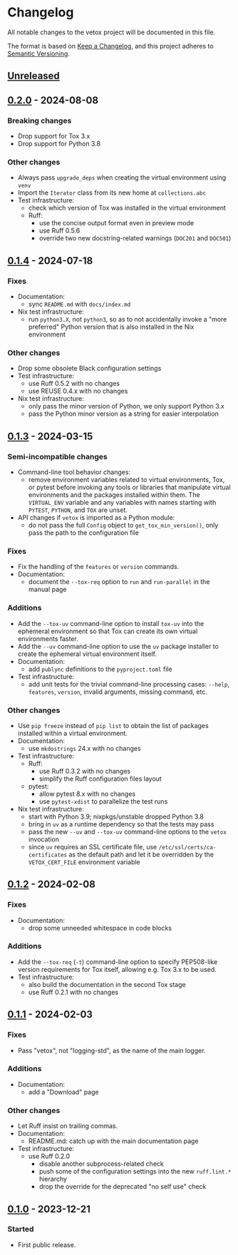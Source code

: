 <!--
SPDX-FileCopyrightText: Peter Pentchev <roam@ringlet.net>
SPDX-License-Identifier: BSD-2-Clause
-->

# Changelog

All notable changes to the vetox project will be documented in this file.

The format is based on [Keep a Changelog](https://keepachangelog.com/en/1.1.0/),
and this project adheres to [Semantic Versioning](https://semver.org/spec/v2.0.0.html).

## [Unreleased]

## [0.2.0] - 2024-08-08

### Breaking changes

- Drop support for Tox 3.x
- Drop support for Python 3.8

### Other changes

- Always pass `upgrade_deps` when creating the virtual environment using `venv`
- Import the `Iterator` class from its new home at `collections.abc`
- Test infrastructure:
    - check which version of Tox was installed in the virtual environment
    - Ruff:
        - use the concise output format even in preview mode
        - use Ruff 0.5.6
        - override two new docstring-related warnings (`DOC201` and `DOC501`)

## [0.1.4] - 2024-07-18

### Fixes

- Documentation:
    - sync `README.md` with `docs/index.md`
- Nix test infrastructure:
    - run `python3.X`, not `python3`, so as to not accidentally invoke
      a "more preferred" Python version that is also installed in
      the Nix environment

### Other changes

- Drop some obsolete Black configuration settings
- Test infrastructure:
    - use Ruff 0.5.2 with no changes
    - use REUSE 0.4.x with no changes
- Nix test infrastructure:
    - only pass the minor version of Python, we only support Python 3.x
    - pass the Python minor version as a string for easier interpolation

## [0.1.3] - 2024-03-15

### Semi-incompatible changes

- Command-line tool behavior changes:
    - remove environment variables related to virtual environments, Tox, or
      pytest before invoking any tools or libraries that manipulate
      virtual environments and the packages installed within them.
      The `VIRTUAL_ENV` variable and any variables with names starting
      with `PYTEST`, `PYTHON`, and `TOX` are unset.
- API changes if `vetox` is imported as a Python module:
    - do not pass the full `Config` object to `get_tox_min_version()`, only pass
      the path to the configuration file

### Fixes

- Fix the handling of the `features` or `version` commands.
- Documentation:
    - document the `--tox-req` option to `run` and `run-parallel` in the manual page

### Additions

- Add the `--tox-uv` command-line option to install `tox-uv` into the ephemeral
  environment so that Tox can create its own virtual environments faster.
- Add the `--uv` command-line option to use the `uv` package installer to
  create the ephemeral virtual environment itself.
- Documentation:
    - add `publync` definitions to the `pyproject.toml` file
- Test infrastructure:
    - add unit tests for the trivial command-line processing cases: `--help`,
      `features`, `version`, invalid arguments, missing command, etc.

### Other changes

- Use `pip freeze` instead of `pip list` to obtain the list of packages installed
  within a virtual environment.
- Documentation:
    - use `mkdostrings` 24.x with no changes
- Test infrastructure:
    - Ruff:
        - use Ruff 0.3.2 with no changes
        - simplify the Ruff configuration files layout
    - pytest:
        - allow pytest 8.x with no changes
        - use `pytest-xdist` to parallelize the test runs
- Nix test infrastructure:
    - start with Python 3.9; nixpkgs/unstable dropped Python 3.8
    - bring in `uv` as a runtime dependency so that the tests may pass
    - pass the new `--uv` and `--tox-uv` command-line options to
      the `vetox` invocation
    - since `uv` requires an SSL certificate file,
      use `/etc/ssl/certs/ca-certificates` as the default path and
      let it be overridden by the `VETOX_CERT_FILE` environment variable

## [0.1.2] - 2024-02-08

### Fixes

- Documentation:
    - drop some unneeded whitespace in code blocks

### Additions

- Add the `--tox-req` (`-t`) command-line option to specify PEP508-like
  version requirements for Tox itself, allowing e.g. Tox 3.x to be used.
- Test infrastructure:
    - also build the documentation in the second Tox stage
    - use Ruff 0.2.1 with no changes

## [0.1.1] - 2024-02-03

### Fixes

- Pass "vetox", not "logging-std", as the name of the main logger.

### Additions

- Documentation:
    - add a "Download" page

### Other changes

- Let Ruff insist on trailing commas.
- Documentation:
    - README.md: catch up with the main documentation page
- Test infrastructure:
    - use Ruff 0.2.0
        - disable another subprocess-related check
        - push some of the configuration settings into the new `ruff.lint.*`
          hierarchy
        - drop the override for the deprecated "no self use" check

## [0.1.0] - 2023-12-21

### Started

- First public release.

[Unreleased]: https://gitlab.com/ppentchev/vetox/-/compare/release%2F0.2.0...main
[0.2.0]: https://gitlab.com/ppentchev/vetox/-/compare/release%2F0.1.4...release%2F0.2.0
[0.1.4]: https://gitlab.com/ppentchev/vetox/-/compare/release%2F0.1.3...release%2F0.1.4
[0.1.3]: https://gitlab.com/ppentchev/vetox/-/compare/release%2F0.1.2...release%2F0.1.3
[0.1.2]: https://gitlab.com/ppentchev/vetox/-/compare/release%2F0.1.1...release%2F0.1.2
[0.1.1]: https://gitlab.com/ppentchev/vetox/-/compare/release%2F0.1.0...release%2F0.1.1
[0.1.0]: https://gitlab.com/ppentchev/vetox/-/tags/release%2F0.1.0
